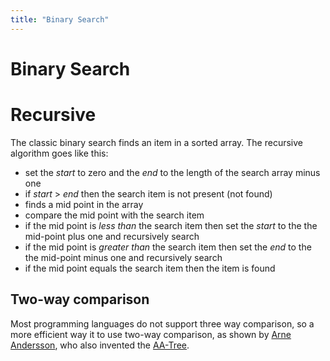 ```yaml
---
title: "Binary Search"
---
```

# Binary Search

# Recursive

The classic binary search finds an item in a sorted array.  The recursive algorithm goes like this:
+ set the _start_ to zero and the _end_ to the length of the search array minus one
+ if _start_ > _end_ then the search item is not present (not found)
+ finds a mid point in the array
+ compare the mid point with the search item
+ if the mid point is _less than_ the search item then set the _start_ to the the mid-point plus one and recursively search
+ if the mid point is _greater than_ the search item then set the _end_ to the the mid-point minus one and recursively search
+ if the mid point equals the search item then the item is found

## Two-way comparison

Most programming languages do not support three way comparison, so a more efficient way it to use two-way comparison, as shown by [Arne Andersson](http://user.it.uu.se/~arnea/ps/searchproc.pdf), who also invented the [AA-Tree](Data-Structures).
